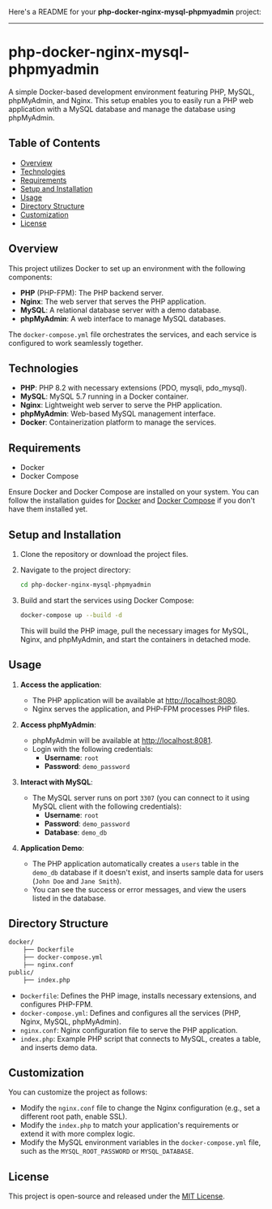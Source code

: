 Here's a README for your **php-docker-nginx-mysql-phpmyadmin** project:

---

# php-docker-nginx-mysql-phpmyadmin

A simple Docker-based development environment featuring PHP, MySQL, phpMyAdmin, and Nginx. This setup enables you to easily run a PHP web application with a MySQL database and manage the database using phpMyAdmin.

## Table of Contents

- [Overview](#overview)
- [Technologies](#technologies)
- [Requirements](#requirements)
- [Setup and Installation](#setup-and-installation)
- [Usage](#usage)
- [Directory Structure](#directory-structure)
- [Customization](#customization)
- [License](#license)

## Overview

This project utilizes Docker to set up an environment with the following components:

- **PHP** (PHP-FPM): The PHP backend server.
- **Nginx**: The web server that serves the PHP application.
- **MySQL**: A relational database server with a demo database.
- **phpMyAdmin**: A web interface to manage MySQL databases.

The `docker-compose.yml` file orchestrates the services, and each service is configured to work seamlessly together.

## Technologies

- **PHP**: PHP 8.2 with necessary extensions (PDO, mysqli, pdo_mysql).
- **MySQL**: MySQL 5.7 running in a Docker container.
- **Nginx**: Lightweight web server to serve the PHP application.
- **phpMyAdmin**: Web-based MySQL management interface.
- **Docker**: Containerization platform to manage the services.

## Requirements

- Docker
- Docker Compose

Ensure Docker and Docker Compose are installed on your system. You can follow the installation guides for [Docker](https://docs.docker.com/get-docker/) and [Docker Compose](https://docs.docker.com/compose/install/) if you don't have them installed yet.

## Setup and Installation

1. Clone the repository or download the project files.

2. Navigate to the project directory:

    ```bash
    cd php-docker-nginx-mysql-phpmyadmin
    ```

3. Build and start the services using Docker Compose:

    ```bash
    docker-compose up --build -d
    ```

    This will build the PHP image, pull the necessary images for MySQL, Nginx, and phpMyAdmin, and start the containers in detached mode.

## Usage

1. **Access the application**:
    - The PHP application will be available at [http://localhost:8080](http://localhost:8080).
    - Nginx serves the application, and PHP-FPM processes PHP files.

2. **Access phpMyAdmin**:
    - phpMyAdmin will be available at [http://localhost:8081](http://localhost:8081).
    - Login with the following credentials:
        - **Username**: `root`
        - **Password**: `demo_password`

3. **Interact with MySQL**:
    - The MySQL server runs on port `3307` (you can connect to it using MySQL client with the following credentials):
        - **Username**: `root`
        - **Password**: `demo_password`
        - **Database**: `demo_db`

4. **Application Demo**:
    - The PHP application automatically creates a `users` table in the `demo_db` database if it doesn't exist, and inserts sample data for users (`John Doe` and `Jane Smith`).
    - You can see the success or error messages, and view the users listed in the database.

## Directory Structure

```bash
docker/
    ├── Dockerfile
    ├── docker-compose.yml
    ├── nginx.conf
public/
    ├── index.php
```

- `Dockerfile`: Defines the PHP image, installs necessary extensions, and configures PHP-FPM.
- `docker-compose.yml`: Defines and configures all the services (PHP, Nginx, MySQL, phpMyAdmin).
- `nginx.conf`: Nginx configuration file to serve the PHP application.
- `index.php`: Example PHP script that connects to MySQL, creates a table, and inserts demo data.

## Customization

You can customize the project as follows:

- Modify the `nginx.conf` file to change the Nginx configuration (e.g., set a different root path, enable SSL).
- Modify the `index.php` to match your application's requirements or extend it with more complex logic.
- Modify the MySQL environment variables in the `docker-compose.yml` file, such as the `MYSQL_ROOT_PASSWORD` or `MYSQL_DATABASE`.

## License

This project is open-source and released under the [MIT License](LICENSE).